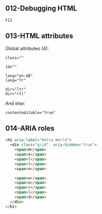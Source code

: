 ## 012-Debugging HTML

    F12

## 013-HTML attributes

Global attributes (4):  

    class=""

    id=""

    lang="en-GB"
    lang="fr"

    dir="ltr"
    dir="rtl"

And else:  

    contenteditable="true"

## 014-ARIA roles

```html
<h1 aria-label="Hello World">
  <div class="grid"  aria-hidden="true">
    <span>H</span>
    <span>e</span>
    <span>l</span>
    <span>l</span>
    <span>o</span>

    <span>w</span>
    <span>o</span>
    <span>r</span>
    <span>l</span>
    <span>d</span>
  </div>
</h1>
```

## 